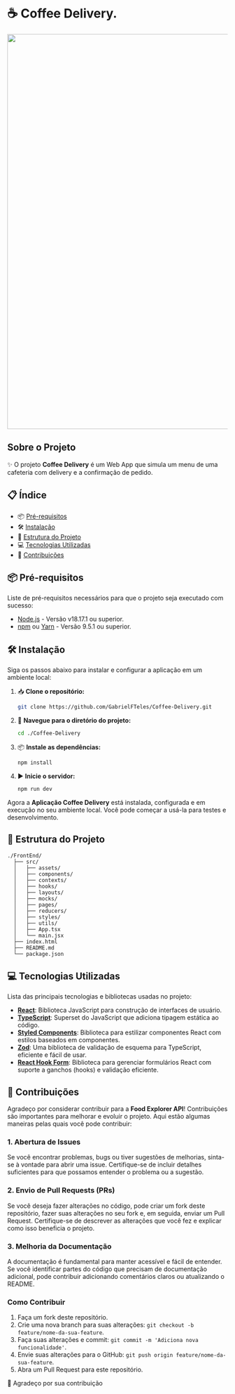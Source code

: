 # ☕ Coffee Delivery.

<div> 
    <img src="https://cdn.discordapp.com/attachments/955198866351853708/1176980359209041961/Animacao.gif" width="900px" />
</div>

## Sobre o Projeto

✨ O projeto **Coffee Delivery** é um Web App que simula um menu de uma cafeteria com delivery e a confirmação de pedido.

## 📋 Índice

- 📦 [Pré-requisitos](#-pré-requisitos)
- 🛠️ [Instalação](#%EF%B8%8F-instalação)
- 📂 [Estrutura do Projeto](#-estrutura-do-projeto)
- 💻 [Tecnologias Utilizadas](#-tecnologias-utilizadas)
- 🤝 [Contribuições](#-contribuições)

## 📦 Pré-requisitos

Liste de pré-requisitos necessários para que o projeto seja executado com sucesso:

- [Node.js](https://nodejs.org/) - Versão v18.17.1 ou superior.
- [npm](https://www.npmjs.com/) ou [Yarn](https://yarnpkg.com/) - Versão 9.5.1 ou superior.

## 🛠️ Instalação

Siga os passos abaixo para instalar e configurar a aplicação em um ambiente local:

1. 📥 **Clone o repositório:**

    ```bash
    git clone https://github.com/GabrielFTeles/Coffee-Delivery.git
    ```

2. 📂 **Navegue para o diretório do projeto:**

    ```bash
    cd ./Coffee-Delivery
    ```

3. 📦 **Instale as dependências:**

    ```bash
    npm install
    ```
4. ▶️ **Inicie o servidor:**

    ```bash
    npm run dev
    ```

Agora a **Aplicação Coffee Delivery** está instalada, configurada e em execução no seu ambiente local. Você pode começar a usá-la para testes e desenvolvimento.

## 📂 Estrutura do Projeto

```shell
./FrontEnd/
  ├── src/
  │   ├── assets/
  │   ├── components/
  │   ├── contexts/
  │   ├── hooks/
  │   ├── layouts/
  │   ├── mocks/
  │   ├── pages/
  │   ├── reducers/
  │   ├── styles/
  │   ├── utils/
  │   ├── App.tsx
  │   └── main.jsx
  ├── index.html
  ├── README.md
  └── package.json
```

## 💻 Tecnologias Utilizadas

Lista das principais tecnologias e bibliotecas usadas no projeto:

- [**React**](https://react.dev/): Biblioteca JavaScript para construção de interfaces de usuário.
- [**TypeScript**](https://www.typescriptlang.org/): Superset do JavaScript que adiciona tipagem estática ao código.
- [**Styled Components**](https://styled-components.com/): Biblioteca para estilizar componentes React com estilos baseados em componentes.
- [**Zod**](https://github.com/colinhacks/zod): Uma biblioteca de validação de esquema para TypeScript, eficiente e fácil de usar.
- [**React Hook Form**](https://react-hook-form.com/): Biblioteca para gerenciar formulários React com suporte a ganchos (hooks) e validação eficiente.

## 🤝 Contribuições

Agradeço por considerar contribuir para a **Food Explorer API**! Contribuições são importantes para melhorar e evoluir o projeto. Aqui estão algumas maneiras pelas quais você pode contribuir:

### 1. Abertura de Issues

Se você encontrar problemas, bugs ou tiver sugestões de melhorias, sinta-se à vontade para abrir uma issue. Certifique-se de incluir detalhes suficientes para que possamos entender o problema ou a sugestão.

### 2. Envio de Pull Requests (PRs)

Se você deseja fazer alterações no código, pode criar um fork deste repositório, fazer suas alterações no seu fork e, em seguida, enviar um Pull Request. Certifique-se de descrever as alterações que você fez e explicar como isso beneficia o projeto.

### 3. Melhoria da Documentação

A documentação é fundamental para manter acessível e fácil de entender. Se você identificar partes do código que precisam de documentação adicional, pode contribuir adicionando comentários claros ou atualizando o README.

### Como Contribuir

1. Faça um fork deste repositório.
2. Crie uma nova branch para suas alterações: `git checkout -b feature/nome-da-sua-feature`.
3. Faça suas alterações e commit: `git commit -m 'Adiciona nova funcionalidade'`.
4. Envie suas alterações para o GitHub: `git push origin feature/nome-da-sua-feature`.
5. Abra um Pull Request para este repositório.

🤝 Agradeço por sua contribuição
